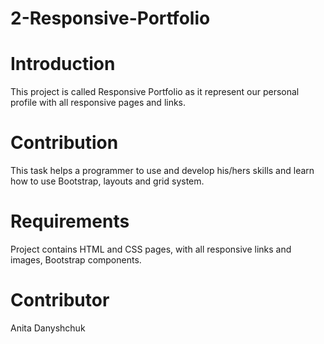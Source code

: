 # 2-Responsive-Portfolio

# Introduction

This project is called Responsive Portfolio as it represent our personal profile with all responsive pages and links. 



# Contribution
This task helps a programmer to use and develop his/hers skills and learn how to use Bootstrap, layouts and grid system. 



# Requirements
Project contains HTML and CSS pages, with all responsive links and images, Bootstrap components.




# Contributor
Anita Danyshchuk